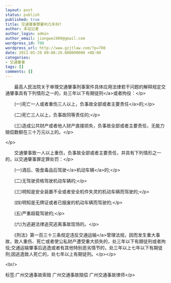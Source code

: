 ```yaml
---
layout: post
status: publish
published: true
title: 交通肇事罪要判几年刑?
author: 本站记者
author_login: admin
author_email: jiangwei909@gmail.com
wordpress_id: 708
wordpress_url: http://www.gzjtlaw.com/?p=708
date: 2011-05-29 09:08:29.000000000 +08:00
categories:
- 交通肇事
tags: []
comments: []
---
```

<p><p>　　最高人民法院关于审理交通肇事刑事案件具体应用法律若干问题的解释规定交通肇事具有下列情形之一的，处三年以下<a>有期徒刑<&#47;a>或者拘役：<&#47;p><p>　　(一)死亡一人或者重伤三人以上，负事故全部或者<a>主要责任<&#47;a>的;<&#47;p><p>　　(二)死亡三人以上，负事故同等责任的;<&#47;p><p>　　(三)造成公共财产或者他人财产直接损失，负事故全部或者主要责任，无能力赔偿数额在三十万元以上的。<&#47;p><p><&#47;p><p>　　交通肇事致一人以上重伤，负事故全部或者主要责任，并具有下列情形之一的，以交通肇事罪定罪处罚：<&#47;p><p>　　(一)酒后、吸食毒品后<a>驾驶<&#47;a>机动<a>车辆<&#47;a>的;<&#47;p><p>　　(二)无驾驶资格驾驶机动车辆的;<&#47;p><p>　　(三)明知是安全装置不全或者安全机件失灵的机动车辆而驾驶的;<&#47;p><p>　　(四)明知是无牌证或者已报废的机动车辆而驾驶的;<&#47;p><p>　　(五)严重超载驾驶的;<&#47;p><p>　　(六)为逃避法律追究逃离事故现场的。<&#47;p><p>　　《刑法》第一百三十三条规定违反<a>交通运输<&#47;a>管理法规，因而发生重大事故，致人重伤、死亡或者使公私财产遭受重大损失的，处三年以下有期徒刑或者拘役;交通运输肇事后逃逸或者有其他特别恶劣情节的，处三年以上七年以下有期徒刑;因逃逸致人死亡的，处七年以上有期徒刑。<&#47;p><&#47;p><br&#47;><p>标签:广州交通事故索赔 广州交通事故赔偿 广州交通事故律师<&#47;p>
